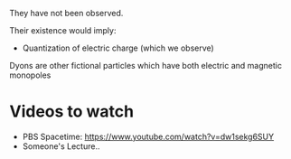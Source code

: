 They have not been observed.

Their existence would imply:
- Quantization of electric charge (which we observe)

Dyons are other fictional particles which have both electric and magnetic monopoles

# Videos to watch
- PBS Spacetime: https://www.youtube.com/watch?v=dw1sekg6SUY
- Someone's Lecture..